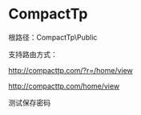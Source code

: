 # CompactTp

根路径：CompactTp\Public

支持路由方式：

http://compacttp.com/?r=/home/view

http://compacttp.com/home/view



测试保存密码